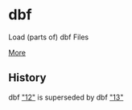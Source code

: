dbf
===

Load (parts of) dbf Files

[More](../../../Pkgs/1/3/0/inst/extdata/dbf.md)

History
-------

dbf ["12"](../../../Pkgs/1/2/0)
is superseded by
dbf ["13"](../../../Pkgs/1/3/0)
